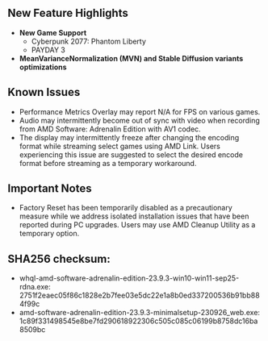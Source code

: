## New Feature Highlights

* **New Game Support**
	+ Cyberpunk 2077: Phantom Liberty
	+ PAYDAY 3
* **MeanVarianceNormalization (MVN) and Stable Diffusion variants optimizations**

## Known Issues

* Performance Metrics Overlay may report N/A for FPS on various games.
* Audio may intermittently become out of sync with video when recording from AMD Software: Adrenalin Edition with AV1 codec.
* The display may intermittently freeze after changing the encoding format while streaming select games using AMD Link. Users experiencing this issue are suggested to select the desired encode format before streaming as a temporary workaround.

## Important Notes

* Factory Reset has been temporarily disabled as a precautionary measure while we address isolated installation issues that have been reported during PC upgrades. Users may use AMD Cleanup Utility as a temporary option.

## SHA256 checksum:

 * whql-amd-software-adrenalin-edition-23.9.3-win10-win11-sep25-rdna.exe: 2751f2eaec05f86c1828e2b7fee03e5dc22e1a8b0ed337200536b91bb884f99c
* amd-software-adrenalin-edition-23.9.3-minimalsetup-230926\_web.exe: 1c89f331498545e8be7fd290618922306c505c085c06199b8758dc16ba8509bc

